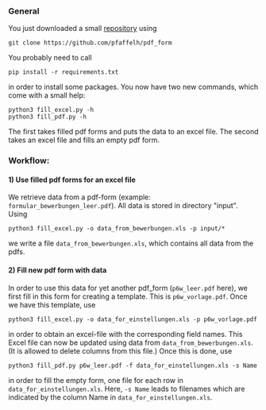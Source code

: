 ### General

You just downloaded a small [repository](https://github.com/pfaffelh/pdf_form)  using
```
git clone https://github.com/pfaffelh/pdf_form
```
You probably need to call
```
pip install -r requirements.txt
```
in order to install some packages. You now have two new commands, which come with a small help:
```
python3 fill_excel.py -h
python3 fill_pdf.py -h
```
The first takes filled pdf forms and puts the data to an excel file. 
The second takes an excel file and fills an empty pdf form.

### Workflow:

#### 1) Use filled pdf forms for an excel file

We retrieve data from a pdf-form (example: `formular_bewerbungen_leer.pdf`). All data is stored in directory "input".
Using 
```
python3 fill_excel.py -o data_from_bewerbungen.xls -p input/*
```
we write a file `data_from_bewerbungen.xls`, which contains all data from the pdfs.

#### 2) Fill new pdf form with data

In order to use this data for yet another pdf_form (`p6w_leer.pdf` here), we first fill in this form for creating a template. This is `p6w_vorlage.pdf`. Once we have this template, use
```
python3 fill_excel.py -o data_for_einstellungen.xls -p p6w_vorlage.pdf
```
in order to obtain an excel-file with the corresponding field names. This Excel file can now be updated using data from `data_from_bewerbungen.xls`. (It is allowed to delete columns from this file.) Once this is done, use 
```
python3 fill_pdf.py p6w_leer.pdf -f data_for_einstellungen.xls -s Name
```
in order to fill the empty form, one file for each row in `data_for_einstellungen.xls`. Here, `-s Name` leads to filenames which are indicated by the column Name in `data_for_einstellungen.xls`.

